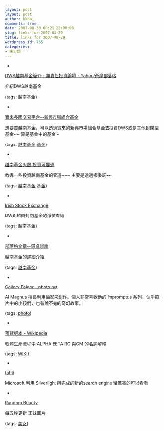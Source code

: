 ```yaml
---
layout: post
layout: post
author: kkdai
comments: true
date: 2007-08-30 00:21:22+00:00
slug: links-for-2007-08-29
title: links for 2007-08-29
wordpress_id: 755
categories:
- 未分類
---
```



	
  * 
		

[DWS越南基金簡介 - 無責任投資論壇 - Yahoo!奇摩部落格](http://tw.myblog.yahoo.com/invest-YCCHU/article?mid=6488)


		

介紹DWS越南基金


		

(tags: [越南基金](http://del.icio.us/kkdai/越南基金))


	

	
  * 
		

[寶來多國交易平台--新興市場組合基金](https://action2.finairport.com/article/cda_article_content.asp?article_id=76115&content_type_id=990&content_group_id=230&country_id=1&product_id=1)


		

想要買越南基金，可以透過寶來的新興市場組合基金去投資DWS或是其他封閉型基金~~ 算是基金中的基金`~


		

(tags: [越南基金](http://del.icio.us/kkdai/越南基金) [基金](http://del.icio.us/kkdai/基金))


	

	
  * 
		

[越南基金火熱 投資可變通](http://www.epochtimes.com/b5/6/12/10/n1551679.htm)


		

教導一些投資越南基金的管道~~~ 主要是透過複委託~~


		

(tags: [越南基金](http://del.icio.us/kkdai/越南基金) [基金](http://del.icio.us/kkdai/基金))


	

	
  * 
		

[Irish Stock Exchange](http://www.ise.ie/app/showFund.asp?fundID=14914)


		

DWS 越南封閉基金的淨值查詢


		

(tags: [越南基金](http://del.icio.us/kkdai/越南基金))


	

	
  * 
		

[部落格文章--錢進越南](http://www.funddj.com/y/fundblog/Article.aspx?aid=1023)


		

越南基金的詳細介紹


		

(tags: [越南基金](http://del.icio.us/kkdai/越南基金))


	

	
  * 
		

[Gallery Folder - photo.net](http://photo.net/photodb/folder?folder_id=554860)


		

Al Magnus 擅長利用攝影來創作。個人非常喜歡他的 Impromptus 系列，似乎照片中的小孩們，也有說不完的奇幻故事。


		

(tags: [photo](http://del.icio.us/kkdai/photo))


	

	
  * 
		

[預覽版本 - Wikipedia](http://zh.wikipedia.org/wiki/%E9%A0%90%E8%A6%BD%E7%89%88%E6%9C%AC)


		

軟體生產流程中 ALPHA BETA RC 與GM 的名詞解釋


		

(tags: [WIKI](http://del.icio.us/kkdai/WIKI))


	

	
  * 
		

[tafiti](http://www.tafiti.com/)


		

Microsoft 利用 Silverlight 所完成的新的search engine 蠻厲害的可以看看


	

	
  * 
		

[Random Beauty](http://randombeauty.net/)


		

每五秒更新 正妹圖片


		

(tags: [美女](http://del.icio.us/kkdai/美女))


	



